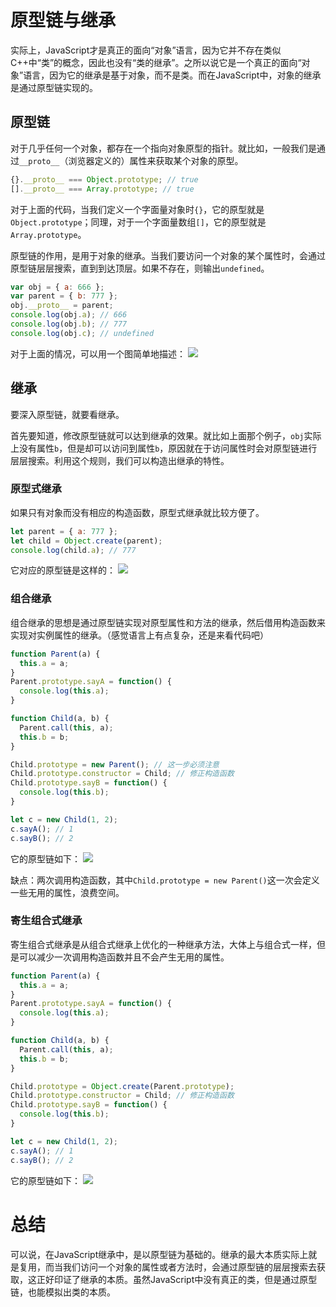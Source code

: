 # 原型链与继承
实际上，JavaScript才是真正的面向“对象”语言，因为它并不存在类似C++中“类”的概念，因此也没有“类的继承”。之所以说它是一个真正的面向“对象”语言，因为它的继承是基于对象，而不是类。而在JavaScript中，对象的继承是通过原型链实现的。

## 原型链
对于几乎任何一个对象，都存在一个指向对象原型的指针。就比如，一般我们是通过`__proto__`（浏览器定义的）属性来获取某个对象的原型。
```javascript
{}.__proto__ === Object.prototype; // true
[].__proto__ === Array.prototype; // true
```

对于上面的代码，当我们定义一个字面量对象时`{}`，它的原型就是`Object.prototype`；同理，对于一个字面量数组`[]`，它的原型就是`Array.prototype`。

原型链的作用，是用于对象的继承。当我们要访问一个对象的某个属性时，会通过原型链层层搜索，直到到达顶层。如果不存在，则输出`undefined`。
```javascript
var obj = { a: 666 };
var parent = { b: 777 };
obj.__proto__ = parent;
console.log(obj.a); // 666
console.log(obj.b); // 777
console.log(obj.c); // undefined
```

对于上面的情况，可以用一个图简单地描述：
![](http://img.lxzmww.xyz/js-2%E5%8E%9F%E5%9E%8B%E9%93%BE1.jpg)

## 继承
要深入原型链，就要看继承。

首先要知道，修改原型链就可以达到继承的效果。就比如上面那个例子，`obj`实际上没有属性`b`，但是却可以访问到属性`b`，原因就在于访问属性时会对原型链进行层层搜索。利用这个规则，我们可以构造出继承的特性。

### 原型式继承
如果只有对象而没有相应的构造函数，原型式继承就比较方便了。

```javascript
let parent = { a: 777 };
let child = Object.create(parent);
console.log(child.a); // 777
```

它对应的原型链是这样的：
![](http://img.lxzmww.xyz/js-2%E5%8E%9F%E5%9E%8B%E5%BC%8F%E7%BB%A7%E6%89%BF.jpg)

### 组合继承
组合继承的思想是通过原型链实现对原型属性和方法的继承，然后借用构造函数来实现对实例属性的继承。（感觉语言上有点复杂，还是来看代码吧）

```javascript
function Parent(a) {
  this.a = a;
}
Parent.prototype.sayA = function() {
  console.log(this.a);
}

function Child(a, b) {
  Parent.call(this, a);
  this.b = b;
}

Child.prototype = new Parent(); // 这一步必须注意
Child.prototype.constructor = Child; // 修正构造函数
Child.prototype.sayB = function() {
  console.log(this.b);
}

let c = new Child(1, 2);
c.sayA(); // 1
c.sayB(); // 2
```

它的原型链如下：
![](http://img.lxzmww.xyz/js-2%E7%BB%84%E5%90%88%E5%BC%8F%E7%BB%A7%E6%89%BF.jpg)

缺点：两次调用构造函数，其中`Child.prototype = new Parent()`这一次会定义一些无用的属性，浪费空间。

### 寄生组合式继承
寄生组合式继承是从组合式继承上优化的一种继承方法，大体上与组合式一样，但是可以减少一次调用构造函数并且不会产生无用的属性。

```javascript
function Parent(a) {
  this.a = a;
}
Parent.prototype.sayA = function() {
  console.log(this.a);
}

function Child(a, b) {
  Parent.call(this, a);
  this.b = b;
}

Child.prototype = Object.create(Parent.prototype);
Child.prototype.constructor = Child; // 修正构造函数
Child.prototype.sayB = function() {
  console.log(this.b);
}

let c = new Child(1, 2);
c.sayA(); // 1
c.sayB(); // 2
```

它的原型链如下：
![](http://img.lxzmww.xyz/js-2%E5%AF%84%E7%94%9F%E7%BB%84%E5%90%88%E5%BC%8F%E7%BB%A7%E6%89%BF.jpg)

# 总结
可以说，在JavaScript继承中，是以原型链为基础的。继承的最大本质实际上就是复用，而当我们访问一个对象的属性或者方法时，会通过原型链的层层搜索去获取，这正好印证了继承的本质。虽然JavaScript中没有真正的类，但是通过原型链，也能模拟出类的本质。